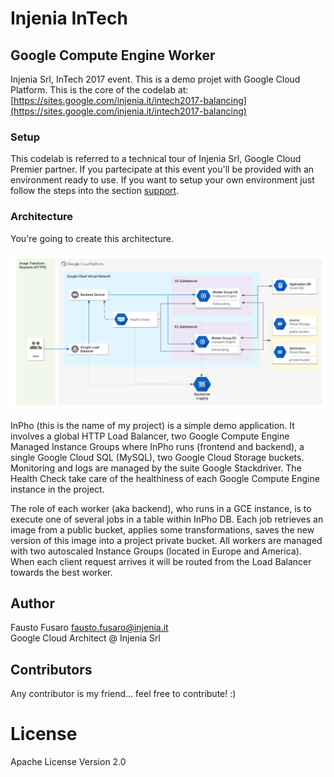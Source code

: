 # Injenia InTech
## Google Compute Engine Worker
Injenia Srl, InTech 2017 event.
This is a demo projet with Google Cloud Platform. This is the core of the codelab at: [https://sites.google.com/injenia.it/intech2017-balancing](https://sites.google.com/injenia.it/intech2017-balancing)

### Setup

This codelab is referred to a technical tour of Injenia Srl, Google Cloud Premier partner. If you partecipate at this event you'll be provided with an environment ready to use. If you want to setup your own environment just follow the steps into the section [support](/support).

### Architecture

You're going to create this architecture.

![InTech - InPho GCP Architecture](/images/architecture.png)

InPho (this is the name of my project) is a simple demo application. It involves a global HTTP Load Balancer, two Google Compute Engine Managed Instance Groups where InPho runs (frontend and backend), a single Google Cloud SQL (MySQL), two Google Cloud Storage buckets. Monitoring and logs are managed by the suite Google Stackdriver. The Health Check take care of the healthiness of each Google Compute Engine instance in the project.

The role of each worker (aka backend), who runs in a GCE instance, is to execute one of several jobs in a table within InPho DB. Each job retrieves an image from a public bucket, applies some transformations, saves the new version of this image into a project private bucket. All workers are managed with two autoscaled Instance Groups (located in Europe and America). When each client request arrives it will be routed from the Load Balancer towards the best worker.

## Author
Fausto Fusaro [fausto.fusaro@injenia.it](mailto:fausto.fusaro@injenia.it)  
Google Cloud Architect @ Injenia Srl

## Contributors
Any contributor is my friend... feel free to contribute! :)

# License

Apache License Version 2.0